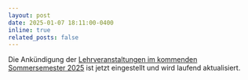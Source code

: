 ```yaml
---
layout: post
date: 2025-01-07 18:11:00-0400
inline: true
related_posts: false
---
```


Die Ankündigung der <a href="{{ site.baseurl }}/teaching">Lehrveranstaltungen
im kommenden Sommersemester 2025</a> ist jetzt eingestellt und wird laufend
aktualisiert.
